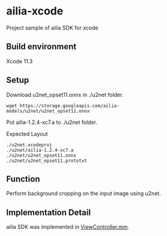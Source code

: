 # ailia-xcode

Project sample of ailia SDK for xcode

## Build environment

Xcode 11.3

## Setup

Download u2net_opset11.onnx in ./u2net folder.

```
wget https://storage.googleapis.com/ailia-models/u2net/u2net_opset11.onnx
```

Put ailia-1.2.4-xc7.a to ./u2net folder.

Expected Layout

```
./u2net.xcodeproj
./u2net/ailia-1.2.4-xc7.a
./u2net/u2net_opset11.onnx
./u2net/u2net_opset11.prototxt
```

## Function

Perform background cropping on the input image using u2net.

## Implementation Detail

ailia SDK was implemented in [ViewController.mm](./u2net/ViewController.mm).
